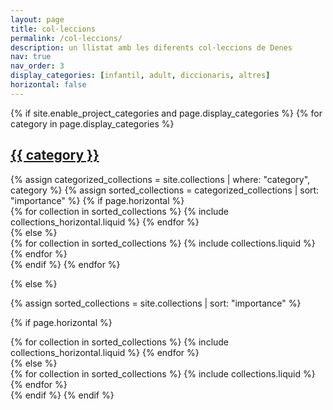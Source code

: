 ```yaml
---
layout: page
title: col·leccions
permalink: /col-leccions/
description: un llistat amb les diferents col·leccions de Denes
nav: true
nav_order: 3
display_categories: [infantil, adult, diccionaris, altres]
horizontal: false
---
```


<!-- pages/collections.md -->
<div class="projects">
{% if site.enable_project_categories and page.display_categories %}
  <!-- Display categorized collections -->
  {% for category in page.display_categories %}
  <a id="{{ category }}" href=".#{{ category }}">
    <h2 class="category">{{ category }}</h2>
  </a>
  {% assign categorized_collections = site.collections | where: "category", category %}
  {% assign sorted_collections = categorized_collections | sort: "importance" %}
  <!-- Generate cards for each collection -->
  {% if page.horizontal %}
  <div class="container">
    <div class="row row-cols-1 row-cols-md-2">
    {% for collection in sorted_collections %}
      {% include collections_horizontal.liquid %}
    {% endfor %}
    </div>
  </div>
  {% else %}
  <div class="row row-cols-1 row-cols-md-3">
    {% for collection in sorted_collections %}
      {% include collections.liquid %}
    {% endfor %}
  </div>
  {% endif %}
  {% endfor %}

{% else %}

<!-- Display collections without categories -->

{% assign sorted_collections = site.collections | sort: "importance" %}

  <!-- Generate cards for each collection -->

{% if page.horizontal %}

  <div class="container">
    <div class="row row-cols-1 row-cols-md-2">
    {% for collection in sorted_collections %}
      {% include collections_horizontal.liquid %}
    {% endfor %}
    </div>
  </div>
  {% else %}
  <div class="row row-cols-1 row-cols-md-3">
    {% for collection in sorted_collections %}
      {% include collections.liquid %}
    {% endfor %}
  </div>
  {% endif %}
{% endif %}
</div>
